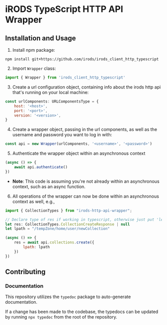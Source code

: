 # iRODS TypeScript HTTP API Wrapper

## Installation and Usage

1. Install npm package: 

```
npm install git+https://github.com/irods/irods_client_http_typescript
```

2. Import `Wrapper` class:

```js
import { Wrapper } from 'irods_client_http_typescript'
```

3. Create a url configuration object, containing info about the irods http api that's running on your local machine:

```js
const urlComponents: URLComponentsType = {
    host: '<host>',
    port: '<port>',
    version: '<version>',
}
```

4. Create a wrapper object, passing in the url components, as well as the username and password you want to log in with:
```js
const api = new Wrapper(urlComponents, '<username>', '<password>')
```

5. Authenticate the wrapper object within an asynchronous context

```js
(async () => {
    await api.authenticate()
})
```


- **Note**: This code is assuming you're not already within an asynchronous context, such as an async function. 

6. All operations of the wrapper can now be done within an asynchronous context as well, e.g.,

```js
import { CollectionTypes } from "irods-http-api-wrapper";

// Declare type of res if working in typescript, otherwise just put 'let res'
let res: CollectionTypes.CollectionCreateResponse | null
let lpath = "/tempZone/home/user/newCollection"

(async () => {
    res = await api.collections.create({
        lpath: lpath
    })
})
```

## Contributing

### Documentation

This repository utilizes the `typedoc` package to auto-generate documentation.

If a change has been made to the codebase, the typedocs can be updated by running `npx typedoc` from the root of the repository.